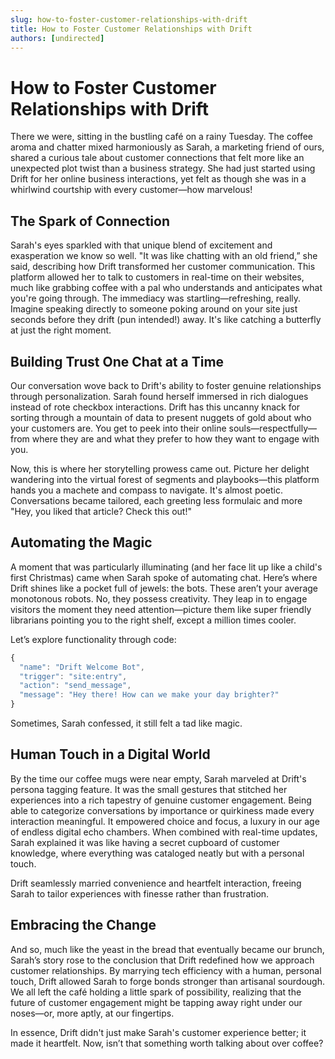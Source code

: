 ```yaml
---
slug: how-to-foster-customer-relationships-with-drift
title: How to Foster Customer Relationships with Drift
authors: [undirected]
---
```


# How to Foster Customer Relationships with Drift

There we were, sitting in the bustling café on a rainy Tuesday. The coffee aroma and chatter mixed harmoniously as Sarah, a marketing friend of ours, shared a curious tale about customer connections that felt more like an unexpected plot twist than a business strategy. She had just started using Drift for her online business interactions, yet felt as though she was in a whirlwind courtship with every customer—how marvelous!

## The Spark of Connection

Sarah's eyes sparkled with that unique blend of excitement and exasperation we know so well. "It was like chatting with an old friend,” she said, describing how Drift transformed her customer communication. This platform allowed her to talk to customers in real-time on their websites, much like grabbing coffee with a pal who understands and anticipates what you're going through. The immediacy was startling—refreshing, really. Imagine speaking directly to someone poking around on your site just seconds before they drift (pun intended!) away. It's like catching a butterfly at just the right moment.

## Building Trust One Chat at a Time

Our conversation wove back to Drift's ability to foster genuine relationships through personalization. Sarah found herself immersed in rich dialogues instead of rote checkbox interactions. Drift has this uncanny knack for sorting through a mountain of data to present nuggets of gold about who your customers are. You get to peek into their online souls—respectfully—from where they are and what they prefer to how they want to engage with you.

Now, this is where her storytelling prowess came out. Picture her delight wandering into the virtual forest of segments and playbooks—this platform hands you a machete and compass to navigate. It's almost poetic. Conversations became tailored, each greeting less formulaic and more "Hey, you liked that article? Check this out!"

## Automating the Magic

A moment that was particularly illuminating (and her face lit up like a child's first Christmas) came when Sarah spoke of automating chat. Here’s where Drift shines like a pocket full of jewels: the bots. These aren’t your average monotonous robots. No, they possess creativity. They leap in to engage visitors the moment they need attention—picture them like super friendly librarians pointing you to the right shelf, except a million times cooler.

Let’s explore functionality through code:

```javascript
{
  "name": "Drift Welcome Bot",
  "trigger": "site:entry",
  "action": "send_message",
  "message": "Hey there! How can we make your day brighter?"
}
```

Sometimes, Sarah confessed, it still felt a tad like magic.

## Human Touch in a Digital World

By the time our coffee mugs were near empty, Sarah marveled at Drift's persona tagging feature. It was the small gestures that stitched her experiences into a rich tapestry of genuine customer engagement. Being able to categorize conversations by importance or quirkiness made every interaction meaningful. It empowered choice and focus, a luxury in our age of endless digital echo chambers. When combined with real-time updates, Sarah explained it was like having a secret cupboard of customer knowledge, where everything was cataloged neatly but with a personal touch.

Drift seamlessly married convenience and heartfelt interaction, freeing Sarah to tailor experiences with finesse rather than frustration.

## Embracing the Change

And so, much like the yeast in the bread that eventually became our brunch, Sarah’s story rose to the conclusion that Drift redefined how we approach customer relationships. By marrying tech efficiency with a human, personal touch, Drift allowed Sarah to forge bonds stronger than artisanal sourdough. We all left the café holding a little spark of possibility, realizing that the future of customer engagement might be tapping away right under our noses—or, more aptly, at our fingertips.

In essence, Drift didn't just make Sarah's customer experience better; it made it heartfelt. Now, isn’t that something worth talking about over coffee?
